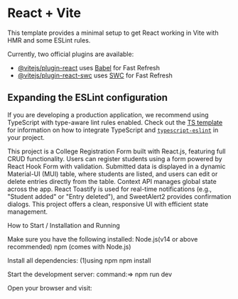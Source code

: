 # React + Vite

This template provides a minimal setup to get React working in Vite with HMR and some ESLint rules.

Currently, two official plugins are available:

- [@vitejs/plugin-react](https://github.com/vitejs/vite-plugin-react/blob/main/packages/plugin-react) uses [Babel](https://babeljs.io/) for Fast Refresh
- [@vitejs/plugin-react-swc](https://github.com/vitejs/vite-plugin-react/blob/main/packages/plugin-react-swc) uses [SWC](https://swc.rs/) for Fast Refresh

## Expanding the ESLint configuration

If you are developing a production application, we recommend using TypeScript with type-aware lint rules enabled. Check out the [TS template](https://github.com/vitejs/vite/tree/main/packages/create-vite/template-react-ts) for information on how to integrate TypeScript and [`typescript-eslint`](https://typescript-eslint.io) in your project.

This project is a College Registration Form built with React.js, featuring full CRUD functionality. Users can register students using a form powered by React Hook Form with validation. Submitted data is displayed in a dynamic Material-UI (MUI) table, where students are listed, and users can edit or delete entries directly from the table. Context API manages global state across the app. React Toastify is used for real-time notifications (e.g., "Student added" or "Entry deleted"), and SweetAlert2 provides confirmation dialogs. This project offers a clean, responsive UI with efficient state management.

How to Start / Installation and Running 

Make sure you have the following installed:
Node.js(v14 or above recommended)
npm (comes with Node.js)

Install all dependencies: 
(1)using npm
npm install 

Start the development server: 
command:=>  npm run dev

Open your browser and visit:
